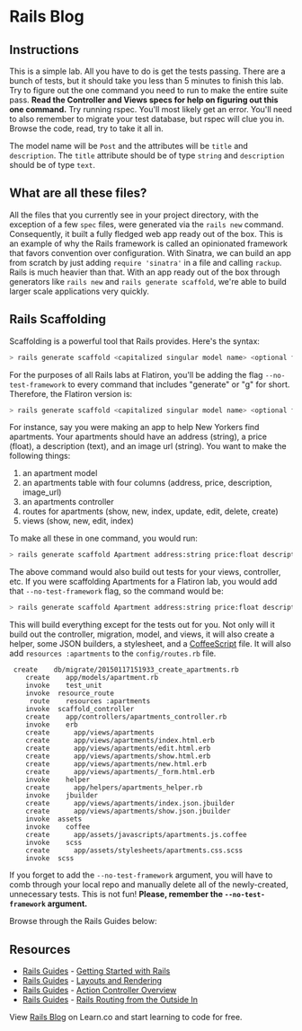 # Rails Blog

## Instructions

This is a simple lab. All you have to do is get the tests passing. There are a
bunch of tests, but it should take you less than 5 minutes to finish this lab.
Try to figure out the one command you need to run to make the entire suite pass.
**Read the Controller and Views specs for help on figuring out this one
command.** Try running rspec. You'll most likely get an error. You'll need to
also remember to migrate your test database, but rspec will clue you in. Browse
the code, read, try to take it all in.

The model name will be `Post` and the attributes will be `title` and
`description`. The `title` attribute should be of type `string` and
`description` should be of type `text`.

## What are all these files?

All the files that you currently see in your project directory, with the
exception of a few `spec` files, were generated via the `rails new` command.
Consequently, it built a fully fledged web app ready out of the box. This is an
example of why the Rails framework is called an opinionated framework that
favors convention over configuration. With Sinatra, we can build an app from
scratch by just adding `require 'sinatra'` in a file and calling `rackup`.
Rails is much heavier than that. With an app ready out of the box through
generators like `rails new` and `rails generate scaffold`, we're able to build
larger scale applications very quickly.

## Rails Scaffolding

Scaffolding is a powerful tool that Rails provides. Here's the syntax:

```bash
> rails generate scaffold <capitalized singular model name> <optional first attribute name>:<first attribute type> <optional second attribute name>:<second attribute type> <optional third attribute name>:<third attribute type> <etc.>
```

For the purposes of all Rails labs at Flatiron, you'll be adding the flag `--no-test-framework` to every command that includes "generate" or "g" for short. Therefore, the Flatiron version is:

```bash
> rails generate scaffold <capitalized singular model name> <optional first attribute name>:<first attribute type> <optional second attribute name>:<second attribute type> <optional third attribute name>:<third attribute type> <etc.> --no-test-framework
```

For instance, say you were making an app to help New Yorkers find apartments. Your
apartments should have an address (string), a price (float), a description (text),
and an image url (string). You want to make the following things:

1.  an apartment model
2.  an apartments table with four columns (address, price, description, image_url)
3.  an apartments controller
4.  routes for apartments (show, new, index, update, edit, delete, create)
5.  views (show, new, edit, index)

To make all these in one command, you would run:

```bash
> rails generate scaffold Apartment address:string price:float description:text image_url:string
```

The above command would also build out tests for your views, controller, etc. If
you were scaffolding Apartments for a Flatiron lab, you would add that
`--no-test-framework` flag, so the command would be:

```bash
> rails generate scaffold Apartment address:string price:float description:text image_url:string --no-test-framework
```

This will build everything except for the tests out for you. Not only will it
build out the controller, migration, model, and views, it will also create a
helper, some JSON builders, a stylesheet, and a
[CoffeeScript](http://coffeescript.org/) file. It will also add `resources :apartments` to the `config/routes.rb` file.

```shell
 create    db/migrate/20150117151933_create_apartments.rb
    create    app/models/apartment.rb
    invoke    test_unit
    invoke  resource_route
     route    resources :apartments
    invoke  scaffold_controller
    create    app/controllers/apartments_controller.rb
    invoke    erb
    create      app/views/apartments
    create      app/views/apartments/index.html.erb
    create      app/views/apartments/edit.html.erb
    create      app/views/apartments/show.html.erb
    create      app/views/apartments/new.html.erb
    create      app/views/apartments/_form.html.erb
    invoke    helper
    create      app/helpers/apartments_helper.rb
    invoke    jbuilder
    create      app/views/apartments/index.json.jbuilder
    create      app/views/apartments/show.json.jbuilder
    invoke  assets
    invoke    coffee
    create      app/assets/javascripts/apartments.js.coffee
    invoke    scss
    create      app/assets/stylesheets/apartments.css.scss
    invoke  scss
```

If you forget to add the `--no-test-framework` argument, you will have to comb
through your local repo and manually delete all of the newly-created,
unnecessary tests. This is not fun! **Please, remember the `--no-test-framework`
argument.**

Browse through the Rails Guides below:

## Resources

- [Rails Guides](http://guides.rubyonrails.org/) - [Getting Started with Rails](http://guides.rubyonrails.org/getting_started.html)
- [Rails Guides](http://guides.rubyonrails.org/) - [Layouts and Rendering](http://guides.rubyonrails.org/layouts_and_rendering.html)
- [Rails Guides](http://guides.rubyonrails.org/) - [Action Controller Overview](http://guides.rubyonrails.org/action_controller_overview.html)
- [Rails Guides](http://guides.rubyonrails.org/) - [Rails Routing from the Outside In](http://guides.rubyonrails.org/routing.html)

<p data-visibility='hidden'>View <a href='https://learn.co/lessons/rails-blog-scaffold' title='Rails Blog'>Rails Blog</a> on Learn.co and start learning to code for free.</p>
